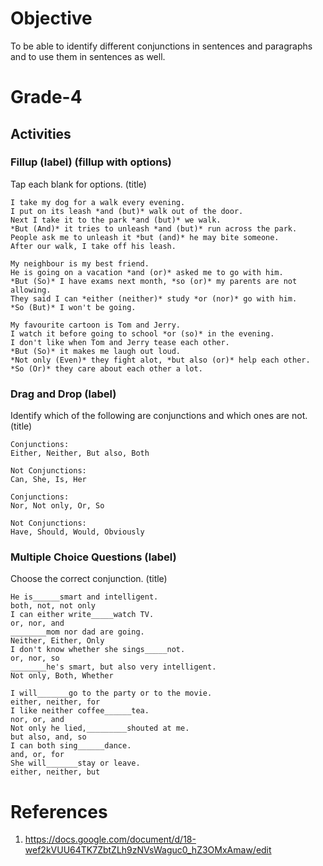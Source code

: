 # Objective

To be able to identify different conjunctions in sentences and paragraphs and to use them in sentences as well.

# Grade-4

## Activities

### Fillup (label) (fillup with options)

Tap each blank for options. (title)

```
I take my dog for a walk every evening. 
I put on its leash *and (but)* walk out of the door. 
Next I take it to the park *and (but)* we walk.
*But (And)* it tries to unleash *and (but)* run across the park.
People ask me to unleash it *but (and)* he may bite someone.
After our walk, I take off his leash.
```

```
My neighbour is my best friend.
He is going on a vacation *and (or)* asked me to go with him.
*But (So)* I have exams next month, *so (or)* my parents are not allowing.
They said I can *either (neither)* study *or (nor)* go with him.
*So (But)* I won't be going.
```

```
My favourite cartoon is Tom and Jerry. 
I watch it before going to school *or (so)* in the evening. 
I don't like when Tom and Jerry tease each other. 
*But (So)* it makes me laugh out loud.
*Not only (Even)* they fight alot, *but also (or)* help each other.
*So (Or)* they care about each other a lot.
```

### Drag and Drop (label)

Identify which of the following are conjunctions and which ones are not. (title)
```
Conjunctions:
Either, Neither, But also, Both

Not Conjunctions:
Can, She, Is, Her
```

```
Conjunctions:
Nor, Not only, Or, So

Not Conjunctions:
Have, Should, Would, Obviously
```

### Multiple Choice Questions (label)

Choose the correct conjunction. (title)
```
He is______smart and intelligent.
both, not, not only
I can either write_____watch TV.
or, nor, and
________mom nor dad are going.
Neither, Either, Only
I don't know whether she sings_____not.
or, nor, so
________he's smart, but also very intelligent.
Not only, Both, Whether
```

```
I will_______go to the party or to the movie.
either, neither, for
I like neither coffee______tea.
nor, or, and
Not only he lied,_________shouted at me.
but also, and, so
I can both sing______dance.
and, or, for
She will_______stay or leave.
either, neither, but
```

# References

1. https://docs.google.com/document/d/18-wef2kVUU64TK7ZbtZLh9zNVsWaguc0_hZ3OMxAmaw/edit
